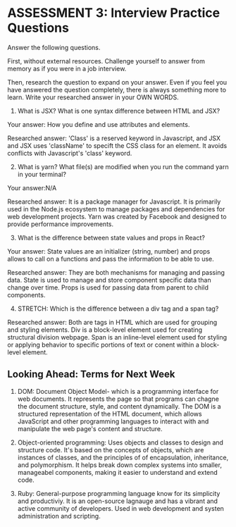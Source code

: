 # ASSESSMENT 3: Interview Practice Questions

Answer the following questions.

First, without external resources. Challenge yourself to answer from memory as if you were in a job interview.

Then, research the question to expand on your answer. Even if you feel you have answered the question completely, there is always something more to learn. Write your researched answer in your OWN WORDS.

1. What is JSX? What is one syntax difference between HTML and JSX?

Your answer: How you define and use attributes and elements. 

Researched answer: 'Class' is a reserved keyword in Javascript, and JSX and JSX uses 'className' to specift the CSS class for an element.  It avoids conflicts with Javascript's 'class' keyword.

2. What is yarn? What file(s) are modified when you run the command yarn in your terminal?

Your answer:N/A

Researched answer: It is a package manager for Javascript.  It is primarily used in the Node.js ecosystem to manage packages and dependencies for web development projects.  Yarn was created by Facebook and designed to provide performance improvements.

3. What is the difference between state values and props in React?

Your answer: State values are an initializer (string, number) and props allows to call on a functions and pass the information to be able to use.

Researched answer: They are both mechanisms for managing and passing data.  State is used to manage and store component specific data than change over time.  Props is used for passing data from parent to child components.  

4. STRETCH: Which is the difference between a div tag and a span tag?

Researched answer: Both are tags in HTML which are used for grouping and styling elements.  Div is a block-level element used for creating structural division webpage.  Span is an inline-level element used for styling or applying behavior to specific portions of text or conent within a block-level element.  

## Looking Ahead: Terms for Next Week

1. DOM: Document Object Model- which is a programming interface for web documents.  It represents the page so that programs can chagne the document structure, style, and content dynamically.  The DOM is a structured representation of the HTML document, which allows JavaScript and other programming languages to interact with and manipulate the web page's content and structure. 

2. Object-oriented programming: Uses objects and classes to design and structure code.  It's based on the concepts of objects, which are instances of classes, and the principles of of encapsulation, inheritance, and polymorphism.  It helps break down complex systems into smaller, manageabel components, making it easier to understand and extend code.  

3. Ruby: General-purpose programming language know for its simplicity and productiviy.  It is an open-source lagnauge and has a vibrant and active community of developers.  Used in web development and systen administration and scripting.  
